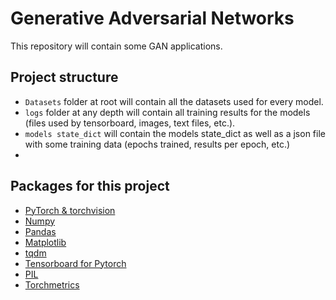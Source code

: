 # Generative Adversarial Networks

This repository will contain some GAN applications.

## Project structure
- `Datasets` folder at root will contain all the datasets used for every model.
- `logs` folder at any depth will contain all training results for the models (files used by
tensorboard, images, text files, etc.).
- `models state_dict` will contain the models state_dict as well as a json file with some training data
  (epochs trained, results per epoch, etc.)
- 

## Packages for this project

 - [PyTorch & torchvision](https://pytorch.org/get-started/locally/)
 - [Numpy](https://numpy.org/install/)
 - [Pandas](https://pandas.pydata.org/docs/getting_started/index.html)
 - [Matplotlib](https://matplotlib.org/stable/install/index.html)
 - [tqdm](https://pypi.org/project/tqdm/)
 - [Tensorboard for Pytorch](https://pytorch.org/tutorials/recipes/recipes/tensorboard_with_pytorch.html#run-tensorboard)
 - [PIL](https://pypi.org/project/pillow/)
 - [Torchmetrics](https://lightning.ai/docs/torchmetrics/stable/)